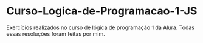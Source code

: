 # Curso-Logica-de-Programacao-1-JS

Exercícios realizados no curso de lógica de programação 1 da Alura. Todas essas resoluções foram feitas por mim. 
